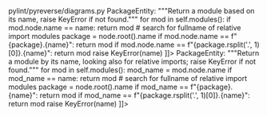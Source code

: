 <change>
<file change-number-for-this-file="1">pylint/pyreverse/diagrams.py</file>
<original line-count="14" no-ellipsis="true"><![CDATA[
    def nombre(self, name: str) -> PackageEntity:
        """Return a module based on its name, raise KeyError if not found."""
        for mod in self.modules():
            if mod.node.name == name:
                return mod
            # search for fullname of relative import modules
            package = node.root().name
            if mod.node.name == f"{package}.{name}":
                return mod
            if mod.node.name == f"{package.rsplit('.', 1)[0]}.{name}":
                return mod
        raise KeyError(name)
]]></original>
<modified no-ellipsis="true"><![CDATA[
    def get_module(self, name: str, node: nodes.Module) -> PackageEntity:
        """Return a module by its name, looking also for relative imports; raise KeyError if not found."""
        for mod in self.modules():
            mod_name = mod.node.name
            if mod_name == name:
                return mod
            # search for fullname of relative import modules
            package = node.root().name
            if mod_name == f"{package}.{name}":
                return mod
            if mod_name == f"{package.rsplit('.', 1)[0]}.{name}":
                return mod
        raise KeyError(name)
]]></modified>
</change>